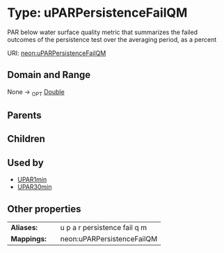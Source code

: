 
# Type: uPARPersistenceFailQM


PAR below water surface quality metric that summarizes  the failed outcomes of the persistence test over the averaging period, as a percent

URI: [neon:uPARPersistenceFailQM](https://data.neonscience.org/uPARPersistenceFailQM)


## Domain and Range

None ->  <sub>OPT</sub> [Double](types/Double.md)

## Parents


## Children


## Used by

 * [UPAR1min](UPAR1min.md)
 * [UPAR30min](UPAR30min.md)

## Other properties

|  |  |  |
| --- | --- | --- |
| **Aliases:** | | u p a r persistence fail q m |
| **Mappings:** | | neon:uPARPersistenceFailQM |


